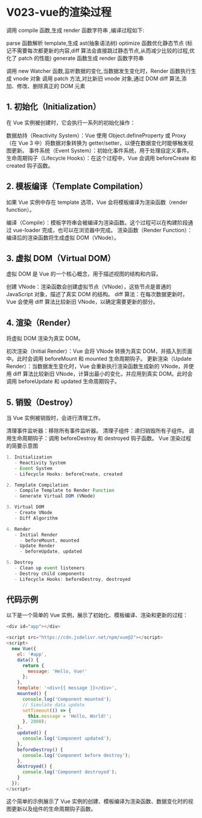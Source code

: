 # V023-vue的渲染过程


调用 compile 函数,生成 render 函数字符串 ,编译过程如下:


parse 函数解析 template,生成 ast(抽象语法树)
optimize 函数优化静态节点 (标记不需要每次都更新的内容,diff 算法会直接跳过静态节点,从而减少比较的过程,优化了 patch 的性能)
generate 函数生成 render 函数字符串


调用 new Watcher 函数,监听数据的变化,当数据发生变化时，Render 函数执行生成 vnode 对象
调用 patch 方法,对比新旧 vnode 对象,通过 DOM diff 算法,添加、修改、删除真正的 DOM 元素



## 1. 初始化（Initialization）
在 Vue 实例被创建时，它会执行一系列的初始化操作：

数据劫持（Reactivity System）：Vue 使用 Object.defineProperty 或 Proxy（在 Vue 3 中）将数据对象转换为 getter/setter，以便在数据变化时能够触发视图更新。
事件系统（Event System）：初始化事件系统，用于处理自定义事件。
生命周期钩子（Lifecycle Hooks）：在这个过程中，Vue 会调用 beforeCreate 和 created 钩子函数。

## 2. 模板编译（Template Compilation）
如果 Vue 实例中存在 template 选项，Vue 会将模板编译为渲染函数（render function）。

编译（Compile）：模板字符串会被编译为渲染函数。这个过程可以在构建阶段通过 vue-loader 完成，也可以在浏览器中完成。
渲染函数（Render Function）：编译后的渲染函数将生成虚拟 DOM（VNode）。


## 3. 虚拟 DOM（Virtual DOM）
虚拟 DOM 是 Vue 的一个核心概念，用于描述视图的结构和内容。

创建 VNode：渲染函数会创建虚拟节点（VNode），这些节点是普通的 JavaScript 对象，描述了真实 DOM 的结构。
diff 算法：在每次数据更新时，Vue 会使用 diff 算法比较新旧 VNode，以确定需要更新的部分。


## 4. 渲染（Render）
将虚拟 DOM 渲染为真实 DOM。

初次渲染（Initial Render）：Vue 会将 VNode 转换为真实 DOM，并插入到页面中。此时会调用 beforeMount 和 mounted 生命周期钩子。
更新渲染（Update Render）：当数据发生变化时，Vue 会重新执行渲染函数生成新的 VNode，并使用 diff 算法比较新旧 VNode，计算出最小的变化，并应用到真实 DOM。此时会调用 beforeUpdate 和 updated 生命周期钩子。


## 5. 销毁（Destroy）
当 Vue 实例被销毁时，会进行清理工作。

清理事件监听器：移除所有事件监听器。
清理子组件：递归销毁所有子组件。
调用生命周期钩子：调用 beforeDestroy 和 destroyed 钩子函数。
Vue 渲染过程的简要示意图
```js
1. Initialization
   - Reactivity System
   - Event System
   - Lifecycle Hooks: beforeCreate, created

2. Template Compilation
   - Compile Template to Render Function
   - Generate Virtual DOM (VNode)

3. Virtual DOM
   - Create VNode
   - Diff Algorithm

4. Render
   - Initial Render
     - beforeMount, mounted
   - Update Render
     - beforeUpdate, updated

5. Destroy
   - Clean up event listeners
   - Destroy child components
   - Lifecycle Hooks: beforeDestroy, destroyed
```

## 代码示例
以下是一个简单的 Vue 实例，展示了初始化、模板编译、渲染和更新的过程：

```js
<div id="app"></div>

<script src="https://cdn.jsdelivr.net/npm/vue@2"></script>
<script>
  new Vue({
    el: '#app',
    data() {
      return {
        message: 'Hello, Vue!'
      };
    },
    template: '<div>{{ message }}</div>',
    mounted() {
      console.log('Component mounted');
      // Simulate data update
      setTimeout(() => {
        this.message = 'Hello, World!';
      }, 2000);
    },
    updated() {
      console.log('Component updated');
    },
    beforeDestroy() {
      console.log('Component before destroy');
    },
    destroyed() {
      console.log('Component destroyed');
    }
  });
</script>
```

这个简单的示例展示了 Vue 实例的创建、模板编译为渲染函数、数据变化时的视图更新以及组件的生命周期钩子函数。